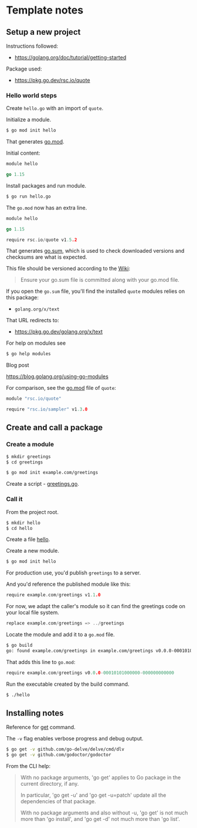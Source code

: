 # Template notes


## Setup a new project

Instructions followed:

- https://golang.org/doc/tutorial/getting-started

Package used:

- https://pkg.go.dev/rsc.io/quote

### Hello world steps

Create `hello.go` with an import of `quote`.

Initialize a module.

```sh
$ go mod init hello
```

That generates [go.mod](/go.mod).

Initial content:

```go
module hello

go 1.15
```

Install packages and run module.

```sh
$ go run hello.go
```

The `go.mod` now has an extra line.

```go
module hello

go 1.15

require rsc.io/quote v1.5.2
```

That generates [go.sum](/go.sum), which is used to check downloaded versions and checksums are what is expected.

This file should be versioned according to the [Wiki](https://github.com/golang/go/wiki/Modules#releasing-modules-all-versions):

> Ensure your go.sum file is committed along with your go.mod file.

If you open the `go.sum` file, you'll find the installed `quote` modules relies on this package:

- `golang.org/x/text`

That URL redirects to:

- https://pkg.go.dev/golang.org/x/text

For help on modules see

```sh
$ go help modules
```

Blog post

https://blog.golang.org/using-go-modules


For comparison, see the [go.mod](https://github.com/rsc/quote/blob/v1.5.2/go.mod) file of `quote`:

```go
module "rsc.io/quote"

require "rsc.io/sampler" v1.3.0
```


## Create and call a package

### Create a module

```sh
$ mkdir greetings
$ cd greetings
```

```sh
$ go mod init example.com/greetings
```

Create a script - [greetings.go](/greetings/go.mod).

### Call it

From the project root.

```sh
$ mkdir hello
$ cd hello
```

Create a file [hello](/hello/hello.go).

Create a new module.

```sh
$ go mod init hello
```

For production use, you'd publish `greetings` to a server.

And you'd reference the published module like this:

```go
require example.com/greetings v1.1.0
```

For now, we adapt the caller's module so it can find the greetings code on your local file system.

```go
replace example.com/greetings => ../greetings
```

Locate the module and add it to a `go.mod` file.

```sh
$ go build
go: found example.com/greetings in example.com/greetings v0.0.0-00010101000000-000000000000
```

That adds this line to `go.mod`:

```go
require example.com/greetings v0.0.0-00010101000000-000000000000
```

Run the executable created by the build command.

```sh
$ ./hello
```


## Installing notes

Reference for [get](https://golang.org/pkg/cmd/go/internal/get/) command.

The `-v` flag enables verbose progress and debug output.

```sh
$ go get -v github.com/go-delve/delve/cmd/dlv
$ go get -v github.com/godoctor/godoctor
```

From the CLI help:

> With no package arguments, 'go get' applies to Go package in the
current directory, if any.
>
> In particular, 'go get -u' and 'go get -u=patch' update all the dependencies of that package.
>
> With no package arguments and also without -u, 'go get' is not much more than 'go install', and 'go get -d' not much more than 'go list'.
